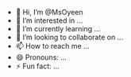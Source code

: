 - 👋 Hi, I’m @MsOyeen
- 👀 I’m interested in ...
- 🌱 I’m currently learning ...
- 💞️ I’m looking to collaborate on ...
- 📫 How to reach me ...
- 😄 Pronouns: ...
- ⚡ Fun fact: ...

<!---
MsOyeen/MsOyeen is a ✨ special ✨ repository because its `README.md` (this file) appears on your GitHub profile.
You can click the Preview link to take a look at your changes.
--->
